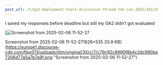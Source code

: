 ```yaml
---
post_url: /t/ga2-deployment-tools-discussion-thread-tds-jan-2025/161120/177
---
```

I saved my responses before deadline but still my GA2 didn’t got evaluated  

[![Screenshot from 2025-02-06 11-52-27](https://europe1.discourse-cdn.com/flex013/uploads/iitm/optimized/3X/c/7/c79c92c8990f8b4c2dc990be7206d77a5a7b7a9f_2_690x227.png)

Screenshot from 2025-02-06 11-52-271626×535 33.9 KB](https://europe1.discourse-cdn.com/flex013/uploads/iitm/original/3X/c/7/c79c92c8990f8b4c2dc990be7206d77a5a7b7a9f.png "Screenshot from 2025-02-06 11-52-27")